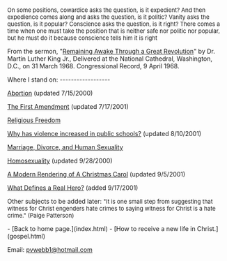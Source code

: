  <head> <title>(PVW)Where I stand on</title> <meta content="IE=9" http-equiv="X-UA-Compatible"></meta> <link href="css/page_style.css" rel="stylesheet" type="text/css"></link> </head><body> <font size="2">On some positions, cowardice asks the question, is it expedient? And then expedience comes along and asks the question, is it politic? Vanity asks the question, is it popular? Conscience asks the question, is it right? There comes a time when one must take the position that is neither safe nor politic nor popular, but he must do it because conscience tells him it is right </font>

From the sermon, "[Remaining Awake Through a Great Revolution](http://www.stanford.edu/group/King/sermons/680331.000_Remaining_Awake.html)" by Dr. Martin Luther King Jr., Delivered at the National Cathedral, Washington, D.C., on 31 March 1968. Congressional Record, 9 April 1968.

<div class="page_style"> <a name="top"></a>Where I stand on:
------------------

[Abortion](abortion2.html) (updated 7/15/2000)

[The First Amendment](1stamendment.html) (updated 7/17/2001)

[Religious Freedom](freedom.html)

[Why has violence increased in public schools?](violence.html) (updated 8/10/2001)

[Marriage, Divorce, and Human Sexuality](marriage.html)

[Homosexuality](homosexual2.html) (updated 9/28/2000)

[A Modern Rendering of A Christmas Carol](christmascarol.html) (updated 9/5/2001)

[What Defines a Real Hero?](heroes.html) (added 9/17/2001)

Other subjects to be added later:
 <font size="2">"It is one small step from suggesting that witness for Christ engenders hate crimes to saying witness for Christ is a hate crime." (Paige Patterson) </font>

  </div>- [Back to home page.](index.html)
- [How to receive a new life in Christ.](gospel.html)

Email: [pvwebb1@hotmail.com](mailto:pvwebb1@hotmail.com)

